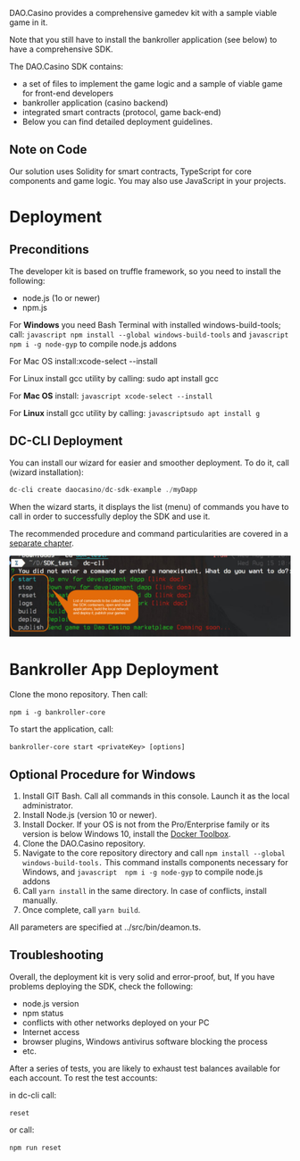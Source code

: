 
DAO.Casino provides a comprehensive gamedev kit with a sample viable game in it. 

Note that you still have to install the bankroller application (see below) to have a comprehensive SDK.

The DAO.Casino SDK contains:
- a set of files to implement the game logic and a sample of viable game for front-end developers
- bankroller application (casino backend)
- integrated smart contracts (protocol, game back-end)
- Below you can find detailed deployment guidelines.

## Note on Code
Our solution uses Solidity for smart contracts, TypeScript for core components and game logic. You may also use JavaScript in your projects. 
# Deployment

## Preconditions

The developer kit is based on truffle framework, so you need to install the following:

- node.js (1o or newer)
- npm.js

For **Windows** you need Bash Terminal with installed windows-build-tools; call: ```javascript npm install --global windows-build-tools``` and ```javascript  npm i -g node-gyp``` to compile node.js addons

For Mac OS install:xcode-select --install

For Linux install gcc utility by calling: sudo apt install gcc

For **Mac OS** install: ```javascript xcode-select --install```

For **Linux** install gcc utility by calling: ```javascriptsudo apt install g```

## DC-CLI Deployment 
You can install our wizard for easier and smoother deployment. To do it, call (wizard installation):
<!--  npm i -g dc-cli-->
```javascript
dc-cli create daocasino/dc-sdk-example ./myDapp
```
When the wizard starts, it displays the list (menu) of commands you have to call in order to successfully deploy the SDK and use it. 

The recommended procedure and command particularities are covered in a [separate chapter](2.2.%20DC-CLI%20and%20Dev%20Environment.md).

![](../Images/dc_cli_menu.jpg)
<!--
## Truffle Deployment 

Makes sure that all the above preconditions are met, initiate the command:

```javascript
mkdir ./myDapp && cd ./myDapp
truffle unbox DaoCasino/SDK && npm start
```

## Direct Deployment via Docker Container and GitHub 

To use this option, you do not need Truffle framework pre-installed (the built-in procedure deploys it automatically).

First deploy the Ethereum testrpc network with deployed DAO.Casino protocol contracts; pull at https://hub.docker.com/r/daocasino/protocol/:

1. Start `daocasino testRPC` on custom port  1406.
2. Link folder dc_contracts to build contracts info:

```javascript
docker run --name="my_dc_net" -d -p 1406:8545 -v "$PWD"/dc_contracts:/protocol daocasino/protocol

ls ./dc_contracts
```

3. Stop by the following container name:

```javascript
docker stop my_dc_net
```

4. Within the container deploy a local Ethereum network by calling:

```javascript
ganache-cli with --mnemonic="candy maple cake sugar pudding cream honey rich smooth crumble sweet treat"
```

This mnemonic is used to create 10 accounts with private keys for the local network. 

##### Predefined Accounts

(0) 0x627306090abab3a6e1400e9345bc60c78a8bef57 (~100000 ETH) 

(1) 0xf17f52151ebef6c7334fad080c5704d77216b732 (~100000 ETH) 

(2) 0xc5fdf4076b8f3a5357c5e395ab970b5b54098fef (~100000 ETH) 

(3) 0x821aea9a577a9b44299b9c15c88cf3087f3b5544 (~100000 ETH) 

(4) 0x0d1d4e623d10f9fba5db95830f7d3839406c6af2 (~100000 ETH) 

(5) 0x2932b7a2355d6fecc4b5c0b6bd44cc31df247a2e (~100000 ETH) 

(6) 0x2191ef87e392377ec08e7c08eb105ef5448eced5 (~100000 ETH) 

(7) 0x0f4f2ac550a1b4e2280d04c21cea7ebd822934b5 (~100000 ETH) 

(8) 0x6330a553fc93768f612722bb8c2ec78ac90b3bbc (~100000 ETH) 

(9) 0x5aeda56215b167893e80b4fe645ba6d5bab767de (~100000 ETH)

##### Private Keys

(0) 0xc87509a1c067bbde78beb793e6fa76530b6382a4c0241e5e4a9ec0a0f44dc0d3 

(1) 0xae6ae8e5ccbfb04590405997ee2d52d2b330726137b875053c36d94e974d162f 

(2) 0x0dbbe8e4ae425a6d2687f1a7e3ba17bc98c673636790f1b8ad91193c05875ef1 

(3) 0xc88b703fb08cbea894b6aeff5a544fb92e78a18e19814cd85da83b71f772aa6c 

(4) 0x388c684f0ba1ef5017716adb5d21a053ea8e90277d0868337519f97bede61418 

(5) 0x659cbb0e2411a44db63778987b1e22153c086a95eb6b18bdf89de078917abc63 

(6) 0x82d052c865f5763aad42add438569276c00d3d88a2d062d36b2bae914d58b8c8 

(7) 0xaa3680d5d48a8283413f7a108367c7299ca73f553735860a87b08f39395618b7 

(8) 0x0f62d96d6675f32685bbdb8ac13cda7c23436f63efbb9d07700d8669ff12b7c4 

(9) 0x8d5366123cb560bb606379f90a0bfd4769eecc0557f1b362dcae9012b548b1e5

##### Gas Limit

7992181  units

For more details on transaction prices see [the relevant section](https://github.com/DaoCasino/Documentation/2.%20Developer%20Sandbox/2.8.%20Notes%20on%20Transaction%20Pricing.md).

**Note that the accounts must be whitelisted.**

Next, deploy [bankroller core](https://github.com/DaoCasino/bankroller-core) for the bankroller node:

1. Define network settings:

```javascript
  dc_network:
    driver: bridge
```

2. Define the service settings:

```javascript
ethereum test rpc network based on ganache-cli
  dc_protocol:
    labels:
      - "TestRPC on port 1406"
      - "truffle ganache-cli"
    image:
      daocasino/protocol
    ports:
      - 1406:8545
    volumes:
      - ./protocol:/protocol
    networks:
       - dc_network
```

3. Deploy bankroller node (casino backend), note that service monitors dapp logic (reload node, if settings change). 

```javascript
dc_bankroller: 
    labels: 
      - "dapp casino backend" 
    depends_on: 
      - dc_protocol 
    build: 
     ./ 
    environment: 
       - privateKey=0x8d5366123cb560bb606379f90a0bfd4769eecc0557f1b362dcae9012b548b1e5 
    volumes: 
      - ../protocol/check_linked_contracts:/protocol 
      - ./dapps/:/bankroller/data_sdk/dapps 
    entrypoint:  
      ["sh", "./run_sdk_env.sh"] 
    networks: 
      - dc_docker_test_network
```
Note that the above code ensures that the bankroller receives the local network private key. If the bankroller fails to receive the private key, the error message with guidelines is sent in response. Bankroller node disconnects.
If you use the predefined container, no errors are expected. But mind this requirement, if you are changing the code.

#### Error message
`console.error(`Bankroller account PRIVATE_KEY required!`);
      console.info(\`set ENV variable privateKey\`);

      if (process.env.DC_NETWORK === 'ropsten') {
        console.info(`You can get account with test ETH and BETs , from our faucet https://faucet.dao.casino/ 
          or use this random ${this.web3.eth.accounts.create().privateKey} , but send Ropsten ETH and BETs for them
        `);
    
      } else if (process.env.DC_NETWORK === 'sdk') {
        console.info(`For local SDK env you can use this privkey: 0x8d5366123cb560bb606379f90a0bfd4769eecc0557f1b362dcae9012b548b1e5`);
      } else {
        console.info(`You can use this privkey: ${this.web3.eth.accounts.create().privateKey}, but be sure that account have ETH and BETs `);
      }
Then, deploy our front-end SDK from https://github.com/DaoCasino/ via GitHub clone command. Note that this part may be redundant, if you plan to start a platform, act as a bankroller, but not to develop games.
```
git clone --depth=1 https://github.com/DaoCasino/find-the-ethereum ./myDapp
cd ./myDapp
npm i && npm start
​``` 
-->
# Bankroller App Deployment

Clone the mono repository. Then call:

`npm i -g bankroller-core`

To start the application, call:

``bankroller-core start <privateKey> [options]``

## Optional Procedure for Windows

1. Install GIT Bash. Call all commands in this console. Launch it as the local administrator. 
2. Install Node.js (version 10 or newer).
3. Install Docker. If your OS is not from the Pro/Enterprise family or its version is below Windows 10, install the [Docker Toolbox](https://docs.docker.com/toolbox/overview/#whats-in-the-box).
4. Clone the DAO.Casino repository.
5. Navigate to the core repository directory and call `npm install --global windows-build-tools.` This command installs components necessary for Windows, and ```javascript  npm i -g node-gyp``` to compile node.js addons
6. Call `yarn install` in the same directory. In case of conflicts, install manually.
7. Once complete, call `yarn build`. 

All parameters are specified at ../src/bin/deamon.ts. 

## Troubleshooting 

Overall, the deployment kit is very solid and error-proof, but, If you have problems deploying the SDK, check the following:
- node.js version
- npm status
- conflicts with other networks deployed on your PC
- Internet access
- browser plugins, Windows antivirus software blocking the process
- etc.

After a series of tests, you are likely to exhaust test balances available for each account. To rest the test accounts:

in dc-cli call:

`reset`

or call:

`npm run reset`


